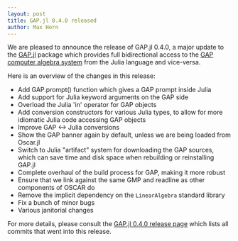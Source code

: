 ```yaml
---
layout: post
title: GAP.jl 0.4.0 released
author: Max Horn
---
```

We are pleased to announce the release of GAP.jl 0.4.0, a major update to the
[GAP.jl](https://github.com/oscar-system/GAP.jl) package which provides full
bidirectional access to the [GAP computer algebra system](https://www.gap-system.org)
from the Julia language and vice-versa.

Here is an overview of the changes in this release:

- Add GAP.prompt() function which gives a GAP prompt inside Julia
- Add support for Julia keyword arguments on the GAP side
- Overload the Julia 'in' operator for GAP objects
- Add conversion constructors for various Julia types, to allow for more
  idiomatic Julia code accessing GAP objects
- Improve GAP <-> Julia conversions
- Show the GAP banner again by default, unless we are being loaded from Oscar.jl
- Switch to Julia "artifact" system for downloading the GAP sources,
  which can save time and disk space when rebuilding or reinstalling GAP.jl
- Complete overhaul of the build process for GAP, making it more robust
- Ensure that we link against the same GMP and readline as other components of
  OSCAR do
- Remove the implicit dependency on the `LinearAlgebra` standard library
- Fix a bunch of minor bugs
- Various janitorial changes

For more details, please consult the
[GAP.jl 0.4.0 release page](https://github.com/oscar-system/GAP.jl/releases/tag/v0.4.0)
which lists all commits that went into this release.
